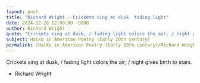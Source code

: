 ```yaml
---
layout: post
title: "Richard Wright - Crickets sing at dusk  fading light"
date: 2024-12-28 12:00:00 -0000
author: Richard Wright
quote: "Crickets sing at dusk, / fading light colors the air; / night gives birth to stars."
subject: Haiku in American Poetry (Early 20th century)
permalink: /Haiku in American Poetry (Early 20th century)/Richard Wright/Richard Wright - Crickets sing at dusk  fading light
---
```


Crickets sing at dusk, / fading light colors the air; / night gives birth to stars.

- Richard Wright

